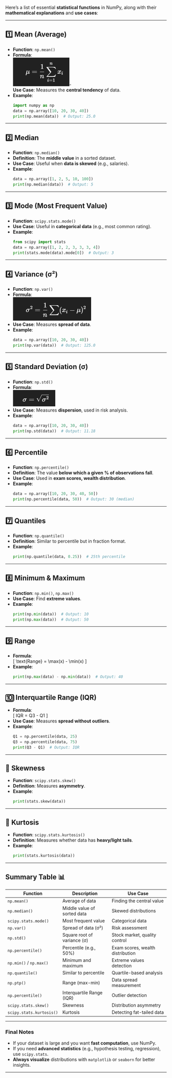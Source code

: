 Here’s a list of essential **statistical functions** in NumPy, along with their **mathematical explanations** and **use cases**:

---

## 1️⃣ **Mean (Average)**


-   **Function**: `np.mean()`
-   **Formula**:  
![alt text](<Screenshot 2025-02-03 195004.png>)-  
**Use Case**: Measures the **central tendency** of data.
-   **Example**:
    ```python
    import numpy as np
    data = np.array([10, 20, 30, 40])
    print(np.mean(data))  # Output: 25.0
    ```

---

## 2️⃣ **Median**

-   **Function**: `np.median()`
-   **Definition**: The **middle value** in a sorted dataset.
-   **Use Case**: Useful when **data is skewed** (e.g., salaries).
-   **Example**:
    ```python
    data = np.array([1, 2, 5, 10, 100])
    print(np.median(data))  # Output: 5
    ```

---

## 3️⃣ **Mode (Most Frequent Value)**

-   **Function**: `scipy.stats.mode()`
-   **Use Case**: Useful in **categorical data** (e.g., most common rating).
-   **Example**:
    ```python
    from scipy import stats
    data = np.array([1, 2, 2, 3, 3, 3, 4])
    print(stats.mode(data).mode[0])  # Output: 3
    ```

---

## 4️⃣ **Variance (σ²)**

-   **Function**: `np.var()`
-   **Formula**:  
    ![alt text](image.png)
-   **Use Case**: Measures **spread of data**.
-   **Example**:
    ```python
    data = np.array([10, 20, 30, 40])
    print(np.var(data))  # Output: 125.0
    ```

---

## 5️⃣ **Standard Deviation (σ)**

-   **Function**: `np.std()`
-   **Formula**:  
    ![alt text](image-1.png)
-   **Use Case**: Measures **dispersion**, used in risk analysis.
-   **Example**:
    ```python
    data = np.array([10, 20, 30, 40])
    print(np.std(data))  # Output: 11.18
    ```

---

## 6️⃣ **Percentile**

-   **Function**: `np.percentile()`
-   **Definition**: The value **below which a given % of observations fall**.
-   **Use Case**: Used in **exam scores, wealth distribution**.
-   **Example**:
    ```python
    data = np.array([10, 20, 30, 40, 50])
    print(np.percentile(data, 50))  # Output: 30 (median)
    ```

---

## 7️⃣ **Quantiles**

-   **Function**: `np.quantile()`
-   **Definition**: Similar to percentile but in fraction format.
-   **Example**:
    ```python
    print(np.quantile(data, 0.25))  # 25th percentile
    ```

---

## 8️⃣ **Minimum & Maximum**

-   **Function**: `np.min()`, `np.max()`
-   **Use Case**: Find **extreme values**.
-   **Example**:
    ```python
    print(np.min(data))  # Output: 10
    print(np.max(data))  # Output: 50
    ```

---

## 9️⃣ **Range**

-   **Formula**:  
    \[
    \text{Range} = \max(x) - \min(x)
    \]
-   **Example**:
    ```python
    print(np.max(data) - np.min(data))  # Output: 40
    ```

---

## 🔟 **Interquartile Range (IQR)**

-   **Formula**:  
    \[
    IQR = Q3 - Q1
    \]
-   **Use Case**: Measures **spread without outliers**.
-   **Example**:
    ```python
    Q1 = np.percentile(data, 25)
    Q3 = np.percentile(data, 75)
    print(Q3 - Q1)  # Output: IQR
    ```

---

## 🔢 **Skewness**

-   **Function**: `scipy.stats.skew()`
-   **Definition**: Measures **asymmetry**.
-   **Example**:
    ```python
    print(stats.skew(data))
    ```

---

## 🔢 **Kurtosis**

-   **Function**: `scipy.stats.kurtosis()`
-   **Definition**: Measures whether data has **heavy/light tails**.
-   **Example**:
    ```python
    print(stats.kurtosis(data))
    ```

---

## Summary Table 📊

| Function                 | Description                 | Use Case                         |
| ------------------------ | --------------------------- | -------------------------------- |
| `np.mean()`              | Average of data             | Finding the central value        |
| `np.median()`            | Middle value of sorted data | Skewed distributions             |
| `scipy.stats.mode()`     | Most frequent value         | Categorical data                 |
| `np.var()`               | Spread of data (σ²)         | Risk assessment                  |
| `np.std()`               | Square root of variance (σ) | Stock market, quality control    |
| `np.percentile()`        | Percentile (e.g., 50%)      | Exam scores, wealth distribution |
| `np.min()` / `np.max()`  | Minimum and maximum         | Extreme values detection         |
| `np.quantile()`          | Similar to percentile       | Quartile-based analysis          |
| `np.ptp()`               | Range (max-min)             | Data spread measurement          |
| `np.percentile()`        | Interquartile Range (IQR)   | Outlier detection                |
| `scipy.stats.skew()`     | Skewness                    | Distribution asymmetry           |
| `scipy.stats.kurtosis()` | Kurtosis                    | Detecting fat-tailed data        |

---

### **Final Notes**

-   If your dataset is large and you want **fast computation**, use NumPy.
-   If you need **advanced statistics** (e.g., hypothesis testing, regression), use `scipy.stats`.
-   **Always visualize** distributions with `matplotlib` or `seaborn` for better insights.

---
